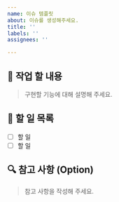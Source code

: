 ```yaml
---
name: 이슈 템플릿
about: 이슈를 생성해주세요.
title: ''
labels: ''
assignees: ''

---
```


## 📝 작업 할 내용

> 구현할 기능에 대해 설명해 주세요.

## 📌 할 일 목록

- [ ] 할 일
- [ ] 할 일

## 🔍 참고 사항 (Option)

> 참고 사항을 작성해 주세요.
